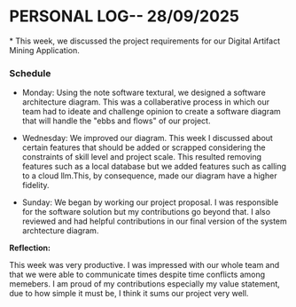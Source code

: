 <h1>PERSONAL LOG-- 28/09/2025</h1>
* This week, we discussed the project requirements for our Digital Artifact Mining Application.
<h3> Schedule</h3>

- Monday: Using the note software textural, we designed a software architecture diagram. This was a collaberative process in which our team had to ideate and challenge opinion to create a software diagram that will handle the "ebbs and flows" of our project. 

- Wednesday: We improved our diagram. This week I discussed about certain features that should be added or scrapped considering the constraints of skill level and project scale. This resulted removing features such as a local database but we added features such as calling to a cloud llm.This, by consequence, made our diagram have a higher fidelity. 

- Sunday: We began by working our project proposal. I was responsible for the software solution but my contributions go beyond that. I also reviewed and had helpful contributions in our final version of the system archtecture diagram. 

**Reflection:**

This week was very productive. I was impressed with our whole team and that we were able to communicate times despite time conflicts among memebers. I am proud of my contributions especially my value statement, due to how simple it must be, I think it sums our project very well.
